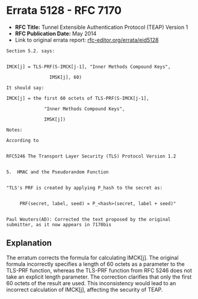 # Errata 5128 - RFC 7170

- **RFC Title:** Tunnel Extensible Authentication Protocol (TEAP) Version 1
- **RFC Publication Date:** May 2014
- Link to original errata report: [rfc-editor.org/errata/eid5128](https://www.rfc-editor.org/errata/eid5128)

```
Section 5.2. says:


IMCK[j] = TLS-PRF(S-IMCK[j-1], "Inner Methods Compound Keys",
                IMSK[j], 60)

It should say:

IMCK[j] = the first 60 octets of TLS-PRF(S-IMCK[j-1],
              "Inner Methods Compound Keys",
              IMSK[j])

Notes:

According to

RFC5246 The Transport Layer Security (TLS) Protocol Version 1.2

5.  HMAC and the Pseudorandom Function

"TLS's PRF is created by applying P_hash to the secret as:

     PRF(secret, label, seed) = P_<hash>(secret, label + seed)"

Paul Wouters(AD): Corrected the text proposed by the original submitter, as it now appears in 7170bis
```

## Explanation

The erratum corrects the formula for calculating IMCK[j]. The original formula incorrectly specifies a length of 60 octets as a parameter to the TLS-PRF function, whereas the TLS-PRF function from RFC 5246 does not take an explicit length parameter.  The correction clarifies that only the first 60 octets of the result are used. This inconsistency would lead to an incorrect calculation of IMCK[j], affecting the security of TEAP.
